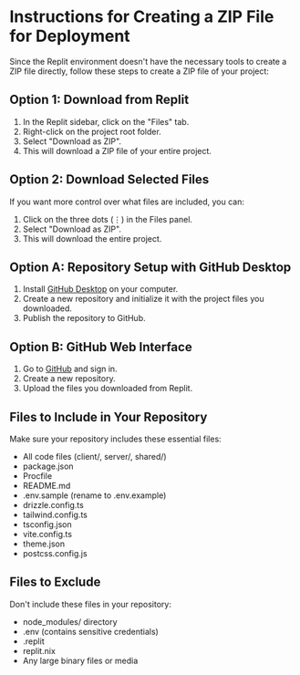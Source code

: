 # Instructions for Creating a ZIP File for Deployment

Since the Replit environment doesn't have the necessary tools to create a ZIP file directly, follow these steps to create a ZIP file of your project:

## Option 1: Download from Replit

1. In the Replit sidebar, click on the "Files" tab.
2. Right-click on the project root folder.
3. Select "Download as ZIP".
4. This will download a ZIP file of your entire project.

## Option 2: Download Selected Files

If you want more control over what files are included, you can:

1. Click on the three dots (⋮) in the Files panel.
2. Select "Download as ZIP".
3. This will download the entire project.

## Option A: Repository Setup with GitHub Desktop

1. Install [GitHub Desktop](https://desktop.github.com/) on your computer.
2. Create a new repository and initialize it with the project files you downloaded.
3. Publish the repository to GitHub.

## Option B: GitHub Web Interface

1. Go to [GitHub](https://github.com/) and sign in.
2. Create a new repository.
3. Upload the files you downloaded from Replit.

## Files to Include in Your Repository

Make sure your repository includes these essential files:

- All code files (client/, server/, shared/)
- package.json
- Procfile
- README.md
- .env.sample (rename to .env.example)
- drizzle.config.ts
- tailwind.config.ts
- tsconfig.json
- vite.config.ts
- theme.json
- postcss.config.js

## Files to Exclude

Don't include these files in your repository:

- node_modules/ directory
- .env (contains sensitive credentials)
- .replit
- replit.nix
- Any large binary files or media